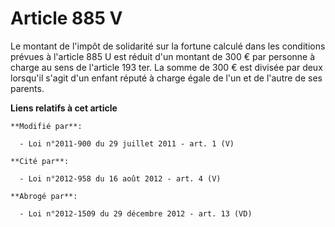 # Article 885 V

Le montant de l'impôt de solidarité sur la fortune calculé dans les conditions prévues à l'article 885 U est réduit d'un
montant de 300 € par personne à charge au sens de l'article 193 ter. La somme de 300 € est divisée par deux lorsqu'il s'agit
d'un enfant réputé à charge égale de l'un et de l'autre de ses parents.

**Liens relatifs à cet article**

	**Modifié par**:

	  - Loi n°2011-900 du 29 juillet 2011 - art. 1 (V)

	**Cité par**:

	  - Loi n°2012-958 du 16 août 2012 - art. 4 (V)

	**Abrogé par**:

	  - Loi n°2012-1509 du 29 décembre 2012 - art. 13 (VD)
